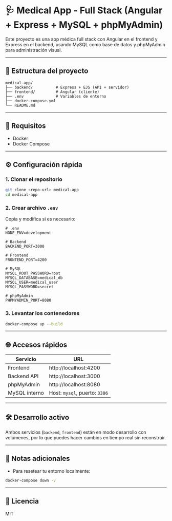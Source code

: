 # 🩺 Medical App - Full Stack (Angular + Express + MySQL + phpMyAdmin)

Este proyecto es una app médica full stack con Angular en el frontend y Express en el backend, usando MySQL como base de datos y phpMyAdmin para administración visual.

---

## 📁 Estructura del proyecto

```
medical-app/
├── backend/          # Express + EJS (API + servidor)
├── frontend/         # Angular (cliente)
├── .env              # Variables de entorno
├── docker-compose.yml
└── README.md
```

---

## 🚀 Requisitos

- Docker
- Docker Compose

---

## ⚙️ Configuración rápida

### 1. Clonar el repositorio

```bash
git clone <repo-url> medical-app
cd medical-app
```

### 2. Crear archivo `.env`

Copia y modifica si es necesario:

```env
# .env
NODE_ENV=development

# Backend
BACKEND_PORT=3000

# Frontend
FRONTEND_PORT=4200

# MySQL
MYSQL_ROOT_PASSWORD=root
MYSQL_DATABASE=medical_db
MYSQL_USER=medical_user
MYSQL_PASSWORD=secret

# phpMyAdmin
PHPMYADMIN_PORT=8080
```

### 3. Levantar los contenedores

```bash
docker-compose up --build
```

---

## 🌐 Accesos rápidos

| Servicio       | URL                    |
|----------------|------------------------|
| Frontend       | http://localhost:4200  |
| Backend API    | http://localhost:3000  |
| phpMyAdmin     | http://localhost:8080  |
| MySQL interno  | Host: `mysql`, puerto: `3306` |

---

## 🛠️ Desarrollo activo

Ambos servicios (`backend`, `frontend`) están en modo desarrollo con volúmenes, por lo que puedes hacer cambios en tiempo real sin reconstruir.

---

## 🧪 Notas adicionales


- Para resetear tu entorno localmente:

```bash
docker-compose down -v
```

---

## 📄 Licencia

MIT
